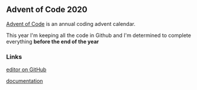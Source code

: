 ## Advent of Code 2020

[Advent of Code](https://adventofcode.com/) is an annual coding advent calendar.

This year I'm keeping all the code in Github and I'm determined 
to complete everything **before the end of the year**

### Links

[editor on GitHub](https://github.com/thyphenj/AoC20/edit/master/README.md)

[documentation](https://docs.github.com/categories/github-pages-basics/)

